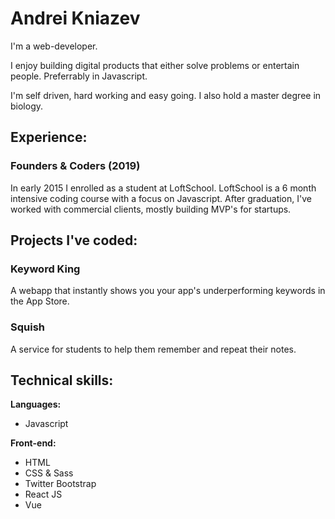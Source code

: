 # Andrei Kniazev
I'm a web-developer.

I enjoy building digital products that either solve problems or entertain people. Preferrably in Javascript.

I'm self driven, hard working and easy going. I also hold a master degree in biology.

## Experience:
### Founders & Coders (2019)
In early 2015 I enrolled as a student at LoftSchool. LoftSchool is a 6 month intensive coding course with a focus on Javascript. After graduation, I've worked with commercial clients, mostly building MVP's for startups.


## Projects I've coded:
### Keyword King
A webapp that instantly shows you your app's underperforming keywords in the App Store.

### Squish
A service for students to help them remember and repeat their notes.

## Technical skills:

**Languages:**

* Javascript

**Front-end:**

* HTML
* CSS & Sass
* Twitter Bootstrap
* React JS
* Vue
